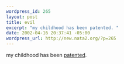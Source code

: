 ```yaml
--- 
wordpress_id: 265
layout: post
title: evil
excerpt: "my childhood has been patented. "
date: 2002-04-16 20:37:41 -05:00
wordpress_url: http://new.nata2.org/?p=265
---
```

my childhood has been <a href="http://patft.uspto.gov/netacgi/nph-Parser?Sect1=PTO1&amp;Sect2=HITOFF&amp;d=PALL&amp;p=1&amp;u=/netahtml/srchnum.htm&amp;r=1&amp;f=G&amp;l=50&amp;s1='6,368,227'.WKU.&amp;OS=PN/6,368,227&amp;RS=PN/6,368,227">patented</a>. 
